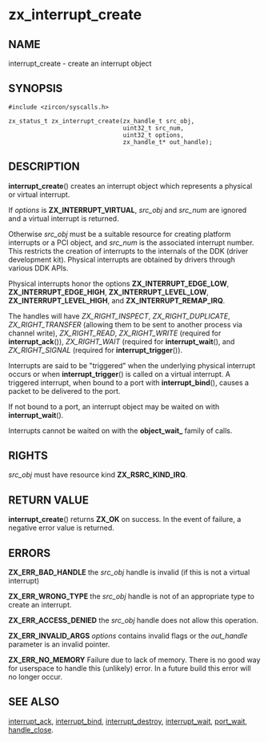 # zx_interrupt_create

## NAME

<!-- Updated by scripts/update-docs-from-abigen, do not edit this section manually. -->

interrupt_create - create an interrupt object

## SYNOPSIS

<!-- Updated by scripts/update-docs-from-abigen, do not edit this section manually. -->

```
#include <zircon/syscalls.h>

zx_status_t zx_interrupt_create(zx_handle_t src_obj,
                                uint32_t src_num,
                                uint32_t options,
                                zx_handle_t* out_handle);
```

## DESCRIPTION

**interrupt_create**() creates an interrupt object which represents a physical
or virtual interrupt.

If *options* is **ZX_INTERRUPT_VIRTUAL**, *src_obj* and *src_num* are ignored and
a virtual interrupt is returned.

Otherwise *src_obj* must be a suitable resource for creating platform interrupts
or a PCI object, and *src_num* is the associated interrupt number.  This restricts
the creation of interrupts to the internals of the DDK (driver development kit).
Physical interrupts are obtained by drivers through various DDK APIs.

Physical interrupts honor the options **ZX_INTERRUPT_EDGE_LOW**, **ZX_INTERRUPT_EDGE_HIGH**,
**ZX_INTERRUPT_LEVEL_LOW**, **ZX_INTERRUPT_LEVEL_HIGH**, and **ZX_INTERRUPT_REMAP_IRQ**.

The handles will have *ZX_RIGHT_INSPECT*, *ZX_RIGHT_DUPLICATE*, *ZX_RIGHT_TRANSFER*
(allowing them to be sent to another process via channel write), *ZX_RIGHT_READ*,
*ZX_RIGHT_WRITE* (required for **interrupt_ack**()), *ZX_RIGHT_WAIT* (required for
**interrupt_wait**(), and *ZX_RIGHT_SIGNAL* (required for **interrupt_trigger**()).

Interrupts are said to be "triggered" when the underlying physical interrupt occurs
or when **interrupt_trigger**() is called on a virtual interrupt.  A triggered interrupt,
when bound to a port with **interrupt_bind**(), causes a packet to be delivered to the port.

If not bound to a port, an interrupt object may be waited on with **interrupt_wait**().

Interrupts cannot be waited on with the **object_wait_** family of calls.

## RIGHTS

<!-- Updated by scripts/update-docs-from-abigen, do not edit this section manually. -->

*src_obj* must have resource kind **ZX_RSRC_KIND_IRQ**.

## RETURN VALUE

**interrupt_create**() returns **ZX_OK** on success. In the event
of failure, a negative error value is returned.

## ERRORS

**ZX_ERR_BAD_HANDLE** the *src_obj* handle is invalid (if this is not a virtual interrupt)

**ZX_ERR_WRONG_TYPE** the *src_obj* handle is not of an appropriate type to create an interrupt.

**ZX_ERR_ACCESS_DENIED** the *src_obj* handle does not allow this operation.

**ZX_ERR_INVALID_ARGS** *options* contains invalid flags or the *out_handle*
parameter is an invalid pointer.

**ZX_ERR_NO_MEMORY**  Failure due to lack of memory.
There is no good way for userspace to handle this (unlikely) error.
In a future build this error will no longer occur.

## SEE ALSO

[interrupt_ack](interrupt_ack.md),
[interrupt_bind](interrupt_bind.md),
[interrupt_destroy](interrupt_destroy.md),
[interrupt_wait](interrupt_wait.md),
[port_wait](port_wait.md),
[handle_close](handle_close.md).
